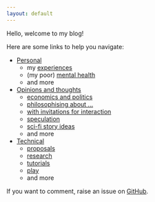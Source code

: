 ```yaml
---
layout: default
---
```


Hello, welcome to my blog!

Here are some links to help you navigate:

- [Personal]({{site.baseurl}}/personal/)
    - my [experiences]({{site.baseurl}}/experiences/)
    - (my poor) [mental health]({{site.baseurl}}/mental-health/)
    - and more
- [Opinions and thoughts]({{site.baseurl}}/inbetween/)
    - [economics and politics]({{site.baseurl}}/economics-politics/)
    - [philosophising about ...]({{site.baseurl}}/philosophy/)
    - [with invitations for interaction]({{site.baseurl}}/interact/)
    - [speculation]({{site.baseurl}}/speculation/)
    - [sci-fi story ideas]({{site.baseurl}}/sci-fi/)
    - and more
- [Technical]({{site.baseurl}}/technical/)
    - [proposals]({{site.baseurl}}/proposals/)
    - [research]({{site.baseurl}}/research/)
    - [tutorials]({{site.baseurl}}/tutorials/)
    - [play]({{site.baseurl}}/play/)
    - and more

If you want to comment, raise an issue on [GitHub](https://github.com/act65/act65.github.io).